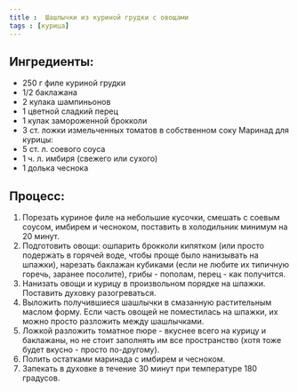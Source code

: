 ```yaml
---
title :  Шашлычки из куриной грудки с овощами
tags : [курица]
---
```


## Ингредиенты:
- 250 г филе куриной грудки
- 1/2 баклажана
- 2 кулака шампиньонов
- 1 цветной сладкий перец
- 1 кулак замороженной брокколи
- 3 ст. ложки измельченных томатов в собственном соку
Маринад для курицы:
- 5 ст. л. соевого соуса
- 1 ч. л. имбиря (свежего или сухого)
- 1 долька чеснока

## Процесс:
1. Порезать куриное филе на небольшие кусочки, смешать с соевым соусом, имбирем и чесноком, поставить в холодильник минимум на 20 минут.
2. Подготовить овощи: ошпарить брокколи кипятком (или просто подержать в горячей воде, чтобы проще было нанизывать на шпажки), нарезать баклажан кубиками (если не любите их типичную горечь, заранее посолите), грибы - пополам, перец - как получится.
3. Нанизать овощи и курицу в произвольном порядке на шпажки. Поставить духовку разогреваться.
4. Выложить получившиеся шашлычки в смазанную растительным маслом форму. Если часть овощей не поместилась на шпажки, их можно просто разложить между шашлычками.
5. Ложкой разложить томатное пюре - вкуснее всего на курицу и баклажаны, но не стоит заполнять им все пространство (хотя тоже будет вкусно - просто по-другому).
6. Полить остатками маринада с имбирем и чесноком.
7. Запекать в духовке в течение 30 минут при температуре 180 градусов.
